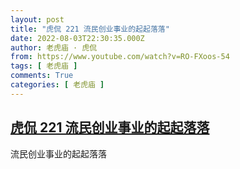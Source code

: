 ```yaml
---
layout: post
title: "虎侃 221 流民创业事业的起起落落"
date: 2022-08-03T22:30:35.000Z
author: 老虎庙 · 虎侃
from: https://www.youtube.com/watch?v=RO-FXoos-54
tags: [ 老虎庙 ]
comments: True
categories: [ 老虎庙 ]
---
```

<!--1659565835000-->
[虎侃 221 流民创业事业的起起落落](https://www.youtube.com/watch?v=RO-FXoos-54)
------

<div>
流民创业事业的起起落落
</div>

